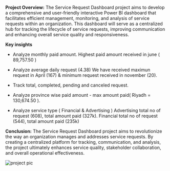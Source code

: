 **Project Overview:**
The Service Request Dashboard project aims to develop a comprehensive and user-friendly interactive Power BI dashboard that facilitates efficient management, monitoring, and analysis of service requests within an organization. This dashboard will serve as a centralized hub for tracking the lifecycle of service requests, improving communication and enhancing overall service quality and responsiveness.



**Key insights**
- Analyze monthly paid amount.
  Highest paid amount received in june ( 89,757.50 )

- Analyze average daily request (4.38)
  We have received maximun request in April (167) & minimum request received in november (20).
  
- Track total, completed, pending and canceled request.

- Analyze province wise paid amount - max amount paid( Riyadh = 130,674.50 ).
  
- Analyze service type ( Financial & Advertising )
  Advertising total no of request (608), total amount paid (327k).
  Financial total no of request (544), total amount paid (235k)



  
**Conclusion:**
The Service Request Dashboard project aims to revolutionize the way an organization manages and addresses service requests. By creating a centralized platform for tracking, communication, and analysis, the project ultimately enhances service quality, stakeholder collaboration, and overall operational effectiveness.



![project pic](https://github.com/abehashahab/service_request_dashboard_powerbi/assets/18510258/3e281d8a-2332-43b1-9711-9233f83dc46e)
